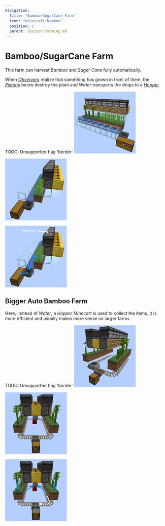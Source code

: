 ```yaml
---
navigation:
  title: "Bamboo/SugarCane Farm"
  icon: "minecraft:bamboo"
  position: 5
  parent: lexicon:farming.md
---
```


# Bamboo/SugarCane Farm

This farm can harvest *Bamboo* and *Sugar Cane* fully automatically. 

When [*Observers*](../redstone/redstone_components.md#observer) realize that something has grown in front of them, the [*Pistons*](../redstone/redstone_components.md#piston) below destroy the plant and *Water* transports the drops to a [*Hopper*](../redstone/redstone_components.md#hopper).



TODO: Unsupported flag 'border'
![](auto_bamboo_farm_1.png)

![](auto_bamboo_farm_2.png)

![](auto_bamboo_farm_3.png)

## Bigger Auto Bamboo Farm

Here, instead of *Water*, a *Hopper Minecart* is used to collect the items, it is more efficient and usually makes more sense on larger farms.



TODO: Unsupported flag 'border'
![](auto_double_bamboo_farm_1.png)

![](auto_double_bamboo_farm_2.png)

![](auto_double_bamboo_farm_3.png)

